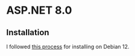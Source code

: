 # ASP.NET 8.0

## Installation

I followed [this process](https://learn.microsoft.com/en-us/dotnet/core/install/linux-debian#debian-12) for installing on Debian 12. 

